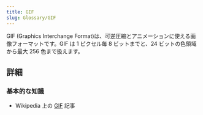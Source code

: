 ```yaml
---
title: GIF
slug: Glossary/GIF
---
```


GIF (Graphics Interchange Format)は、可逆圧縮とアニメーションに使える画像フォーマットです。GIF は 1 ピクセル毎 8 ビットまでと、24 ビットの色領域から最大 256 色まで扱えます。

## 詳細

### 基本的な知識

- Wikipedia 上の [GIF](https://ja.wikipedia.org/wiki/GIF) 記事
